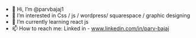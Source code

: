 - 👋 Hi, I’m @parvbajaj1
- 👀 I’m interested in Css / js / wordpress/  squarespace / graphic designing
- 🌱 I’m currently learning react js
- 📫 How to reach me:  Linked in - www.linkedin.com/in/parv-bajaj

<!---
parvbajaj1/parvbajaj1 is a ✨ special ✨ repository because its `README.md` (this file) appears on your GitHub profile.
You can click the Preview link to take a look at your changes.
--->
